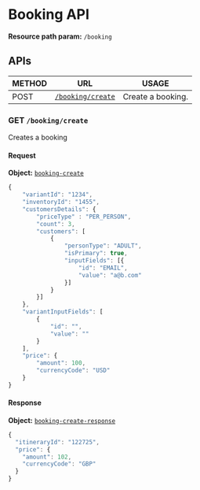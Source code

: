 # Booking API

**Resource path param:** `/booking`

## APIs

METHOD | URL | USAGE
--- | --- | ---
POST | [`/booking/create`](#POST-/booking/create) | Create a booking.

### <a name="POST-/booking/create"></a>GET `/booking/create`

Creates a booking

#### Request

**Object:** [`booking-create`](/object-models/booking-models.md#booking-create)

```javascript
{
    "variantId": "1234",
    "inventoryId": "1455",
    "customersDetails": {
        "priceType" : "PER_PERSON",
        "count": 3,
        "customers": [
			{
	            "personType": "ADULT",
	            "isPrimary": true,
	            "inputFields": [{
	                "id": "EMAIL",
	                "value": "a@b.com"  
	            }]
        	}
        }]  
    },
    "variantInputFields": [
		{
	        "id": "",
	        "value": ""
    	}
	],
    "price": {
        "amount": 100,
        "currencyCode": "USD"
    }       
}
```

#### Response

**Object:** [`booking-create-response`](/object-models/booking-models.md#booking-create-response)

```javascript
{
  "itineraryId": "122725",
  "price": {
    "amount": 102,
    "currencyCode": "GBP"
  }
}
```
